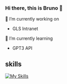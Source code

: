 ### Hi there, this is Bruno 👋

<!--
**brunoakun/brunoakun** is a ✨ _special_ ✨ repository because its `README.md` (this file) appears on your GitHub profile.

Here are some ideas to get you started:

- 🔭 I’m currently working on ...
- 🌱 I’m currently learning ...
- 👯 I’m looking to collaborate on ...
- 🤔 I’m looking for help with ...
- 💬 Ask me about ...
- 📫 How to reach me: ...
- 😄 Pronouns: ...
- ⚡ Fun fact: ...
-->

 🔭 I’m currently working on 
- GLS Intranet

 🌱 I’m currently learning 
- GPT3 API

## skills
[![My Skills](https://skillicons.dev/icons?i=angular,php,js,html,css,wasm,git)](https://skillicons.dev)
